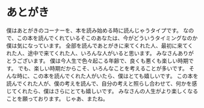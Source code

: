 # あとがき
僕はあとがきのコーナーを、本を読み始める時に読んじゃうタイプです。
なので、この本を読んでくれているそこのあなたは、今がどういうタイミングなのか僕は気になっています。
全部を読んであとがきに来てくれた人、最初に来てくれた人、途中で来てくれた人、いろんな人がいると思います。
みなさんありがとうございます。
僕は今人生で色々起こる年齢で、良くも悪くも楽しい時期です。
でも、楽しい時期だからこそ、いろんなことを考えることが多いです。
そんな時に、この本を読んでくれた人がいたら、僕はとても嬉しいです。
この本を読んでくれた人が、僕の考えを読んで、自分の考えと照らし合わせて、何かを感じてくれたら、僕はさらにとても嬉しいです。
みなさんの人生がより楽しくなることを願っております。
じゃあ、またね。